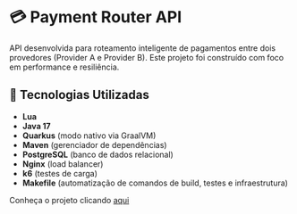 # 💳 Payment Router API

API desenvolvida para roteamento inteligente de pagamentos entre dois provedores (Provider A e Provider B). 
Este projeto foi construído com foco em performance e resiliência.

## 🚀 Tecnologias Utilizadas

- **Lua**
- **Java 17**
- **Quarkus** (modo nativo via GraalVM)
- **Maven** (gerenciador de dependências)
- **PostgreSQL** (banco de dados relacional)
- **Nginx** (load balancer)
- **k6** (testes de carga)
- **Makefile** (automatização de comandos de build, testes e infraestrutura)

Conheça o projeto clicando [aqui](https://github.com/Maxel-Uds/payment-router)
